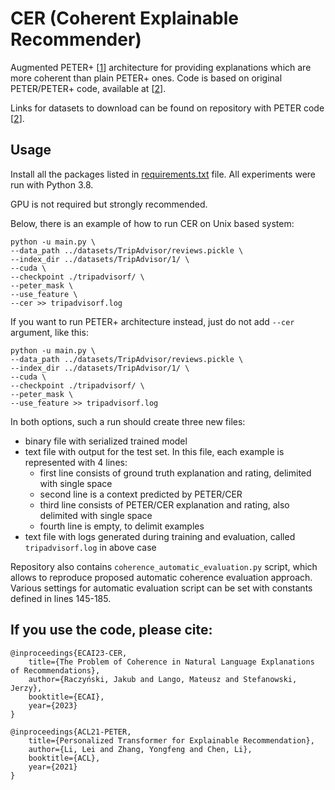 # CER (Coherent Explainable Recommender)

Augmented PETER+ [[1]] architecture for providing explanations which are more coherent than plain PETER+ ones.
Code is based on original PETER/PETER+ code, available at [[2]].

Links for datasets to download can be found on repository with PETER code [[2]].

## Usage

Install all the packages listed in [requirements.txt](requirements.txt) file. All experiments were run
with Python 3.8.

GPU is not required but strongly recommended.

Below, there is an example of how to run CER on Unix based system:

```commandline
python -u main.py \
--data_path ../datasets/TripAdvisor/reviews.pickle \
--index_dir ../datasets/TripAdvisor/1/ \
--cuda \
--checkpoint ./tripadvisorf/ \
--peter_mask \
--use_feature \
--cer >> tripadvisorf.log
```

If you want to run PETER+ architecture instead, just do not add `--cer` argument, like this:

```commandline
python -u main.py \
--data_path ../datasets/TripAdvisor/reviews.pickle \
--index_dir ../datasets/TripAdvisor/1/ \
--cuda \
--checkpoint ./tripadvisorf/ \
--peter_mask \
--use_feature >> tripadvisorf.log
```

In both options, such a run should create three new files:
- binary file with serialized trained model
- text file with output for the test set. In this file, each example is represented with 4 lines:
  - first line consists of ground truth explanation and rating, delimited with single space
  - second line is a context predicted by PETER/CER
  - third line consists of PETER/CER explanation and rating, also delimited with single space
  - fourth line is empty, to delimit examples
- text file with logs generated during training and evaluation, called `tripadvisorf.log` in above case

Repository also contains `coherence_automatic_evaluation.py` script, which allows to reproduce
proposed automatic coherence evaluation approach. Various settings for automatic evaluation script
can be set with constants defined in lines 145-185.

## If you use the code, please cite:
```
@inproceedings{ECAI23-CER,
	title={The Problem of Coherence in Natural Language Explanations of Recommendations},
	author={Raczyński, Jakub and Lango, Mateusz and Stefanowski, Jerzy},
	booktitle={ECAI},
	year={2023}
}
```
```
@inproceedings{ACL21-PETER,
	title={Personalized Transformer for Explainable Recommendation},
	author={Li, Lei and Zhang, Yongfeng and Chen, Li},
	booktitle={ACL},
	year={2021}
}
```

[1]: https://lileipisces.github.io/files/ACL21-PETER-paper.pdf
[2]: https://github.com/lileipisces/PETER